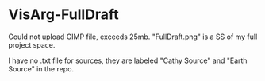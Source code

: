 # VisArg-FullDraft

Could not upload GIMP file, exceeds 25mb. "FullDraft.png" is a SS of my full project space.

I have no .txt file for sources, they are labeled "Cathy Source" and "Earth Source" in the repo.
